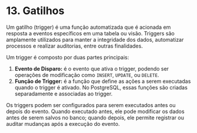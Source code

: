 # 13. Gatilhos

Um gatilho (trigger) é uma função automatizada que é acionada em resposta a eventos específicos em uma tabela ou visão. Triggers são amplamente utilizados para manter a integridade dos dados, automatizar processos e realizar auditorias, entre outras finalidades.

Um trigger é composto por duas partes principais:

1. **Evento de Disparo:** é o evento que ativa o trigger, podendo ser operações de modificação como `INSERT`, `UPDATE`, ou `DELETE`.
2. **Função de Trigger:** é a função que define as ações a serem executadas quando o trigger é ativado. No PostgreSQL, essas funções são criadas separadamente e associadas ao trigger.

Os triggers podem ser configurados para serem executados antes ou depois do evento. Quando executado antes, ele pode modificar os dados antes de serem salvos no banco; quando depois, ele permite registrar ou auditar mudanças após a execução do evento.